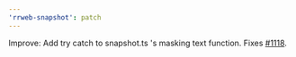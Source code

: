 ```yaml
---
'rrweb-snapshot': patch
---
```


Improve: Add try catch to snapshot.ts 's masking text function. Fixes [#1118](https://github.com/rrweb-io/rrweb/issues/1118).
